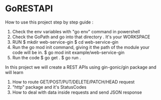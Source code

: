 # GoRESTAPI
How to use this project step by step guide :

1. Check the env variables with "go env" command in powershell 
2. Check the GoPath and go into that directory . It's your WORKSPACE
3. RUN 
$ mkdir web-service-gin
$ cd web-service-gin
4. Run the go mod init command, giving it the path of the module your code will be in.
$ go mod init example/web-service-gin
5. Run the code 
$ go get .
$ go run .


In this project we will create a REST APIs using gin-gonic/gin package and will learn 

1. How to route GET/POST/PUT/DELETE/PATCH/HEAD request 
2. "http"  package and it's StatusCodes 
3. How to deal with data inside requests and send JSON response
